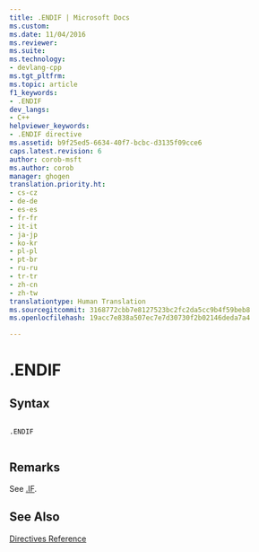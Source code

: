 ```yaml
---
title: .ENDIF | Microsoft Docs
ms.custom: 
ms.date: 11/04/2016
ms.reviewer: 
ms.suite: 
ms.technology:
- devlang-cpp
ms.tgt_pltfrm: 
ms.topic: article
f1_keywords:
- .ENDIF
dev_langs:
- C++
helpviewer_keywords:
- .ENDIF directive
ms.assetid: b9f25ed5-6634-40f7-bcbc-d3135f09cce6
caps.latest.revision: 6
author: corob-msft
ms.author: corob
manager: ghogen
translation.priority.ht:
- cs-cz
- de-de
- es-es
- fr-fr
- it-it
- ja-jp
- ko-kr
- pl-pl
- pt-br
- ru-ru
- tr-tr
- zh-cn
- zh-tw
translationtype: Human Translation
ms.sourcegitcommit: 3168772cbb7e8127523bc2fc2da5cc9b4f59beb8
ms.openlocfilehash: 19acc7e838a507ec7e7d30730f2b02146deda7a4

---
```

# .ENDIF
## Syntax  
  
```  
  
.ENDIF  
  
```  
  
## Remarks  
 See [.IF](../../assembler/masm/dot-if.md).  
  
## See Also  
 [Directives Reference](../../assembler/masm/directives-reference.md)


<!--HONumber=Jan17_HO2-->


